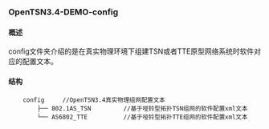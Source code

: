 ### OpenTSN3.4-DEMO-config  

#### 概述  

config文件夹介绍的是在真实物理环境下组建TSN或者TTE原型网络系统时软件对应的配置文本。  

#### 结构 
``` 
    config     //OpenTSN3.4真实物理组网配置文本  
		├── 802.1AS_TSN         //基于哑铃型拓扑TSN组网的软件配置xml文本  
		└── AS6802_TTE          //基于哑铃型拓扑TTE组网的软件配置xml文本  
```      
 

